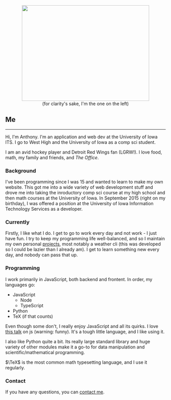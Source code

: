<center><img src='https://dl.dropbox.com/s/apzqgr25t43yzcc/Photo%20Feb%2025%2C%207%2050%2032%20PM.jpg?dl=0' style='height: 300px; width: 400px' class='img-round'/></center>
<center>(for clarity's sake, I'm the one on the left)</center>

## Me
-----
Hi, I'm Anthony. I'm an application and web dev at the University of Iowa ITS. I go to West High and the University of Iowa as a comp sci student.

I am an avid hockey player and Detroit Red Wings fan (LGRW!). I love food, math, my family and friends, and *The Office*.

### Background
I've been programming since I was 15 and wanted to learn to make my own website. This got me into a wide variety of web development stuff and drove me into taking the inroductory comp sci course at my high school and then math courses at the University of Iowa. In September 2015 (right on my birthday), I was offered a position at the University of Iowa Information Technology Services as a developer.

### Currently
Firstly, I like what I do. I get to go to work every day and not work - I just have fun. I try to keep my programming life well-balanced, and so I maintain my own personal [projects](http://apizzimenti.com/#/projects), most notably a weather cli (this was developed so I could be lazier than I already am). I get to learn something new every day, and nobody can pass that up.

### Programming
I work primarily in JavaScript, both backend and frontent. In order, my languages go:

* JavaScript
    * Node
    * TypeScript
* Python
* TeX (if that counts)

Even though some don't, I really enjoy JavaScript and all its quirks. I love [this talk](https://www.destroyallsoftware.com/talks/wat) on js (warning: funny). It's a tough little language, and I like using it.

I also like Python quite a bit. Its really large standard library and huge variety of other modules make it a go-to for data manipulation and scientific/mathematical programming.

$\TeX$ is the most common math typesetting language, and I use it regularly.

### Contact
If you have any questions, you can [contact me](http://apizzimenti.com/#/contact).